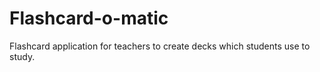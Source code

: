 # Flashcard-o-matic

Flashcard application for teachers to create decks which students use to study.

